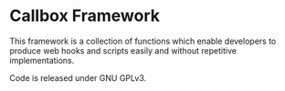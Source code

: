 # Callbox Framework

This framework is a collection of functions which enable developers to produce web hooks and scripts easily and without repetitive implementations.

Code is released under GNU GPLv3.
